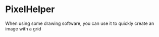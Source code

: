 # PixelHelper
When using some drawing software, you can use it to quickly create an image with a grid
